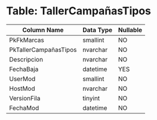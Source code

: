 # Table: TallerCampañasTipos

| Column Name | Data Type | Nullable |
|-------------|-----------|----------|
| PkFkMarcas | smallint | NO |
| PkTallerCampañasTipos | nvarchar | NO |
| Descripcion | nvarchar | NO |
| FechaBaja | datetime | YES |
| UserMod | smallint | NO |
| HostMod | nvarchar | NO |
| VersionFila | tinyint | NO |
| FechaMod | datetime | NO |
